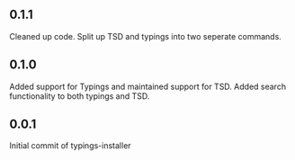 ## 0.1.1
Cleaned up code. Split up TSD and typings into two seperate commands.

## 0.1.0
Added support for Typings and maintained support for TSD.
Added search functionality to both typings and TSD.

## 0.0.1
Initial commit of typings-installer